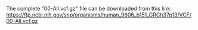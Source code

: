 The complete "00-All.vcf.gz" file can be downloaded from this link:<br>https://ftp.ncbi.nih.gov/snp/organisms/human_9606_b151_GRCh37p13/VCF/00-All.vcf.gz
